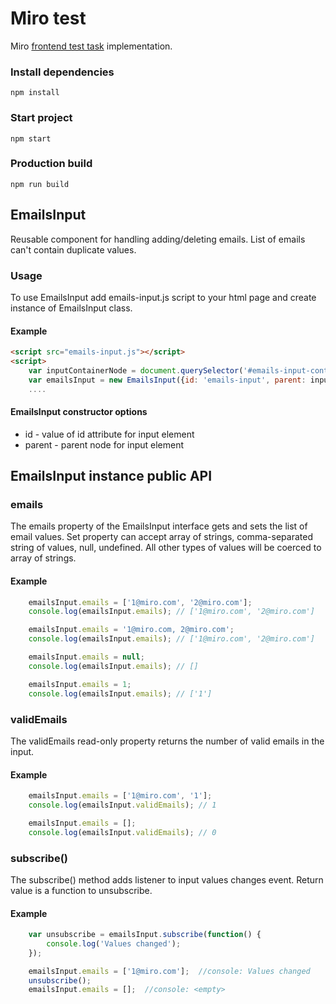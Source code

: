 # Miro test
Miro [frontend test task](https://docs.google.com/document/d/1VGyYpWzPyaAnJAesaM2I_3ly8s1Tbjf8_tOsML1zGx8/edit) implementation.

### Install dependencies
`npm install `

### Start project
`npm start`

### Production build
`npm run build`

## EmailsInput
Reusable component for handling adding/deleting emails. List of emails can't contain duplicate values.

### Usage
To use EmailsInput add emails-input.js script to your html page and create instance of EmailsInput class.
#### Example
```html
<script src="emails-input.js"></script>
<script>
    var inputContainerNode = document.querySelector('#emails-input-container');
    var emailsInput = new EmailsInput({id: 'emails-input', parent: inputContainerNode});
    ....
```
#### EmailsInput constructor options
* id - value of id attribute for input element
* parent - parent node for input element

## EmailsInput instance public API

### emails
The emails property of the EmailsInput interface gets and sets the list of email values.
Set property can accept array of strings, comma-separated string of values, null, undefined.
All other types of values will be coerced to array of strings.
#### Example
```javascript
    emailsInput.emails = ['1@miro.com', '2@miro.com'];
    console.log(emailsInput.emails); // ['1@miro.com', '2@miro.com']

    emailsInput.emails = '1@miro.com, 2@miro.com';
    console.log(emailsInput.emails); // ['1@miro.com', '2@miro.com']

    emailsInput.emails = null;
    console.log(emailsInput.emails); // []

    emailsInput.emails = 1;
    console.log(emailsInput.emails); // ['1']
```

### validEmails
The validEmails read-only property returns the number of valid emails in the input.

#### Example
```javascript
    emailsInput.emails = ['1@miro.com', '1'];
    console.log(emailsInput.validEmails); // 1

    emailsInput.emails = [];
    console.log(emailsInput.validEmails); // 0
```

### subscribe()
The subscribe() method adds listener to input values changes event. Return value is a function to unsubscribe.

#### Example
```javascript
    var unsubscribe = emailsInput.subscribe(function() {
        console.log('Values changed');
    });

    emailsInput.emails = ['1@miro.com'];  //console: Values changed
    unsubscribe();
    emailsInput.emails = [];  //console: <empty>
```

